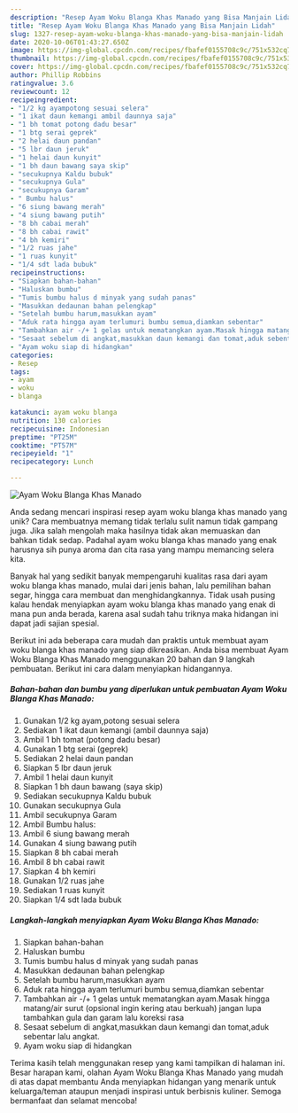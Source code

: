 ```yaml
---
description: "Resep Ayam Woku Blanga Khas Manado yang Bisa Manjain Lidah"
title: "Resep Ayam Woku Blanga Khas Manado yang Bisa Manjain Lidah"
slug: 1327-resep-ayam-woku-blanga-khas-manado-yang-bisa-manjain-lidah
date: 2020-10-06T01:43:27.650Z
image: https://img-global.cpcdn.com/recipes/fbafef0155708c9c/751x532cq70/ayam-woku-blanga-khas-manado-foto-resep-utama.jpg
thumbnail: https://img-global.cpcdn.com/recipes/fbafef0155708c9c/751x532cq70/ayam-woku-blanga-khas-manado-foto-resep-utama.jpg
cover: https://img-global.cpcdn.com/recipes/fbafef0155708c9c/751x532cq70/ayam-woku-blanga-khas-manado-foto-resep-utama.jpg
author: Phillip Robbins
ratingvalue: 3.6
reviewcount: 12
recipeingredient:
- "1/2 kg ayampotong sesuai selera"
- "1 ikat daun kemangi ambil daunnya saja"
- "1 bh tomat potong dadu besar"
- "1 btg serai geprek"
- "2 helai daun pandan"
- "5 lbr daun jeruk"
- "1 helai daun kunyit"
- "1 bh daun bawang saya skip"
- "secukupnya Kaldu bubuk"
- "secukupnya Gula"
- "secukupnya Garam"
- " Bumbu halus"
- "6 siung bawang merah"
- "4 siung bawang putih"
- "8 bh cabai merah"
- "8 bh cabai rawit"
- "4 bh kemiri"
- "1/2 ruas jahe"
- "1 ruas kunyit"
- "1/4 sdt lada bubuk"
recipeinstructions:
- "Siapkan bahan-bahan"
- "Haluskan bumbu"
- "Tumis bumbu halus d minyak yang sudah panas"
- "Masukkan dedaunan bahan pelengkap"
- "Setelah bumbu harum,masukkan ayam"
- "Aduk rata hingga ayam terlumuri bumbu semua,diamkan sebentar"
- "Tambahkan air -/+ 1 gelas untuk mematangkan ayam.Masak hingga matang/air surut (opsional ingin kering atau berkuah) jangan lupa tambahkan gula dan garam lalu koreksi rasa"
- "Sesaat sebelum di angkat,masukkan daun kemangi dan tomat,aduk sebentar lalu angkat."
- "Ayam woku siap di hidangkan"
categories:
- Resep
tags:
- ayam
- woku
- blanga

katakunci: ayam woku blanga 
nutrition: 130 calories
recipecuisine: Indonesian
preptime: "PT25M"
cooktime: "PT57M"
recipeyield: "1"
recipecategory: Lunch

---
```



![Ayam Woku Blanga Khas Manado](https://img-global.cpcdn.com/recipes/fbafef0155708c9c/751x532cq70/ayam-woku-blanga-khas-manado-foto-resep-utama.jpg)

Anda sedang mencari inspirasi resep ayam woku blanga khas manado yang unik? Cara membuatnya memang tidak terlalu sulit namun tidak gampang juga. Jika salah mengolah maka hasilnya tidak akan memuaskan dan bahkan tidak sedap. Padahal ayam woku blanga khas manado yang enak harusnya sih punya aroma dan cita rasa yang mampu memancing selera kita.

Banyak hal yang sedikit banyak mempengaruhi kualitas rasa dari ayam woku blanga khas manado, mulai dari jenis bahan, lalu pemilihan bahan segar, hingga cara membuat dan menghidangkannya. Tidak usah pusing kalau hendak menyiapkan ayam woku blanga khas manado yang enak di mana pun anda berada, karena asal sudah tahu triknya maka hidangan ini dapat jadi sajian spesial.




Berikut ini ada beberapa cara mudah dan praktis untuk membuat ayam woku blanga khas manado yang siap dikreasikan. Anda bisa membuat Ayam Woku Blanga Khas Manado menggunakan 20 bahan dan 9 langkah pembuatan. Berikut ini cara dalam menyiapkan hidangannya.

<!--inarticleads1-->

##### Bahan-bahan dan bumbu yang diperlukan untuk pembuatan Ayam Woku Blanga Khas Manado:

1. Gunakan 1/2 kg ayam,potong sesuai selera
1. Sediakan 1 ikat daun kemangi (ambil daunnya saja)
1. Ambil 1 bh tomat (potong dadu besar)
1. Gunakan 1 btg serai (geprek)
1. Sediakan 2 helai daun pandan
1. Siapkan 5 lbr daun jeruk
1. Ambil 1 helai daun kunyit
1. Siapkan 1 bh daun bawang (saya skip)
1. Sediakan secukupnya Kaldu bubuk
1. Gunakan secukupnya Gula
1. Ambil secukupnya Garam
1. Ambil  Bumbu halus:
1. Ambil 6 siung bawang merah
1. Gunakan 4 siung bawang putih
1. Siapkan 8 bh cabai merah
1. Ambil 8 bh cabai rawit
1. Siapkan 4 bh kemiri
1. Gunakan 1/2 ruas jahe
1. Sediakan 1 ruas kunyit
1. Siapkan 1/4 sdt lada bubuk




<!--inarticleads2-->

##### Langkah-langkah menyiapkan Ayam Woku Blanga Khas Manado:

1. Siapkan bahan-bahan
1. Haluskan bumbu
1. Tumis bumbu halus d minyak yang sudah panas
1. Masukkan dedaunan bahan pelengkap
1. Setelah bumbu harum,masukkan ayam
1. Aduk rata hingga ayam terlumuri bumbu semua,diamkan sebentar
1. Tambahkan air -/+ 1 gelas untuk mematangkan ayam.Masak hingga matang/air surut (opsional ingin kering atau berkuah) jangan lupa tambahkan gula dan garam lalu koreksi rasa
1. Sesaat sebelum di angkat,masukkan daun kemangi dan tomat,aduk sebentar lalu angkat.
1. Ayam woku siap di hidangkan




Terima kasih telah menggunakan resep yang kami tampilkan di halaman ini. Besar harapan kami, olahan Ayam Woku Blanga Khas Manado yang mudah di atas dapat membantu Anda menyiapkan hidangan yang menarik untuk keluarga/teman ataupun menjadi inspirasi untuk berbisnis kuliner. Semoga bermanfaat dan selamat mencoba!
